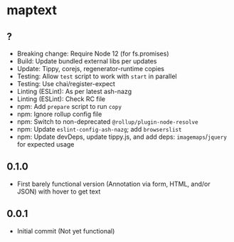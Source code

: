 # maptext

## ?

- Breaking change: Require Node 12 (for fs.promises)
- Build: Update bundled external libs per updates
- Update: Tippy, corejs, regenerator-runtime copies
- Testing: Allow `test` script to work with `start` in parallel
- Testing: Use chai/register-expect
- Linting (ESLint): As per latest ash-nazg
- Linting (ESLint): Check RC file
- npm: Add `prepare` script to run `copy`
- npm: Ignore rollup config file
- npm: Switch to non-deprecated `@rollup/plugin-node-resolve`
- npm: Update `eslint-config-ash-nazg`; add `browserslist`
- npm: Update devDeps, update tippy.js, and add deps:
  `imagemaps`/`jquery` for expected usage

## 0.1.0

- First barely functional version (Annotation via form, HTML, and/or JSON)
    with hover to get text

## 0.0.1

- Initial commit (Not yet functional)
